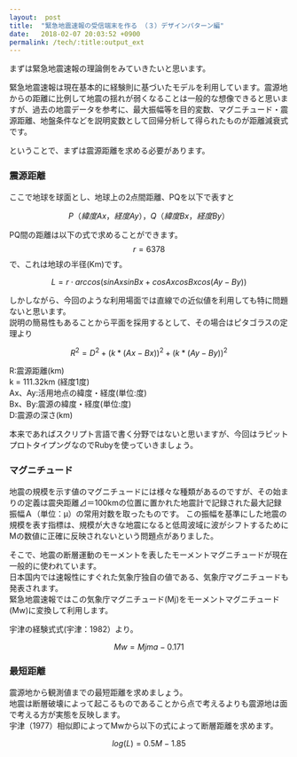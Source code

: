 ```yaml
---
layout:  post
title:  "緊急地震速報の受信端末を作る （３）デザインパターン編"
date:   2018-02-07 20:03:52 +0900
permalink: /tech/:title:output_ext
---
```

まずは緊急地震速報の理論側をみていきたいと思います。  
  
緊急地震速報は現在基本的に経験則に基づいたモデルを利用しています。震源地からの距離に比例して地震の揺れが弱くなることは一般的な想像できると思いますが、過去の地震データを参考に、最大振幅等を目的変数、マグニチュード・震源距離、地盤条件などを説明変数として回帰分析して得られたものが距離減衰式です。
  
ということで、まずは震源距離を求める必要があります。

### 震源距離
ここで地球を球面とし、地球上の2点間距離、PQを以下で表すと 
  
$$ P（緯度Ax，経度Ay），Q（緯度Bx，経度By） $$  
  
PQ間の距離は以下の式で求めることができます。  
$$r = 6378$$で、これは地球の半径(Km)です。  

$$ L = r \cdot arccos(sinAx sinBx + cosAx cosBx cos(Ay − By)) $$
  
しかしながら、今回のような利用場面では直線での近似値を利用しても特に問題ないと思います。  
説明の簡易性もあることから平面を採用するとして、その場合はピタゴラスの定理より
  
$$R^2=D^2+(k*(Ax-Bx))^2+(k*(Ay-By))^2$$  
  
R:震源距離(km)  
k = 111.32km (経度1度)  
Ax、Ay:活用地点の緯度・経度(単位:度)   
Bx、By:震源の緯度・経度(単位:度)  
D:震源の深さ(km)  

本来であればスクリプト言語で書く分野ではないと思いますが、今回はラピットプロトタイプングなのでRubyを使っていきましょう。


<script src="https://gist.github.com/sean2121/6f0a671776c23ec2ba3c48f3c1c2c2d0.js"></script>
  
### マグニチュード
地震の規模を示す値のマグニチュードには様々な種類があるのですが、その始まりの定義は震央距離⊿＝100kmの位置に置かれた地震計で記録された最大記録振幅Ａ（単位：μ）の常用対数を取ったものです。
この振幅を基準にした地震の規模を表す指標は、規模が大きな地震になると低周波域に波がシフトするためにMの数値に正確に反映されないという問題点がありました。
  
そこで、地震の断層運動のモーメントを表したモーメントマグニチュードが現在一般的に使われています。  
日本国内では速報性にすぐれた気象庁独自の値である、気象庁マグニチュードも発表されます。    
緊急地震速報ではこの気象庁マグニチュード(Mj)をモーメントマグニチュード(Mw)に変換して利用します。
   
宇津の経験式式(宇津：1982）より。
  
$$ Mw = Mjma - 0.171  $$ 

### 最短距離
震源地から観測値までの最短距離を求めましょう。  
地震は断層破壊によって起こるものであることから点で考えるよりも震源地は面で考える方が実態を反映します。  
宇津（1977）相似即によってMwから以下の式によって断層距離を求めます。  
  
$$ log(L)=0.5M-1.85 $$ 























